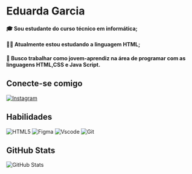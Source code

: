 # Eduarda Garcia

#### 🎓 Sou estudante do curso técnico em informática;
#### 👩‍🎓 Atualmente estou estudando a linguagem HTML;
#### 🚀 Busco trabalhar como jovem-aprendiz na área de programar com as linguagens HTML,CSS e Java Script.

## Conecte-se comigo

[![Instagram](https://img.shields.io/badge/-Instagram-%23E4405F?style=for-the-badge&logo=instagram&logoColor=white)](https://www.instagram.com/dwda.garcia/)

<h2>Habilidades</h2>

![HTML5](https://img.shields.io/badge/HTML5-E34F26?style=for-the-badge&logo=html5&logoColor=white) 
![Figma](https://img.shields.io/badge/Figma-696969?style=for-the-badge&logo=figma&logoColor=figma)
![Vscode](https://img.shields.io/badge/Vscode-007ACC?style=for-the-badge&logo=visual-studio-code&logoColor=white) ![Git](https://img.shields.io/badge/GIT-E44C30?style=for-the-badge&logo=git&logoColor=white)

## GitHub Stats
![GitHub Stats](https://github-readme-stats.vercel.app/api?username=EDUARDAGA&theme=transparent&bg_color=000&border_color=30A3DC&show_icons=true&icon_color=30A3DC&title_color=E94D5F&text_color=FFF)